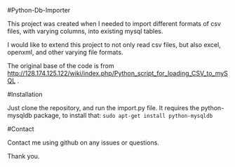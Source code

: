 #Python-Db-Importer

This project was created when I needed to import different formats of csv files,
with varying columns, into existing mysql tables.

I would like to extend this project to not only read csv files, but also excel,
openxml, and other varying file formats.

The original base of the code is from http://128.174.125.122/wiki/index.php/Python_script_for_loading_CSV_to_mySQL .

#Installation

Just clone the repository, and run the import.py file.
It requires the python-mysqldb package, to install that:
`sudo apt-get install python-mysqldb`

#Contact

Contact me using github on any issues or questions.

Thank you.